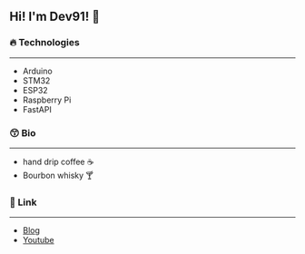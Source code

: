 ## Hi!  I'm Dev91! 👋


### 🔥 Technologies
- - -
* Arduino
* STM32
* ESP32
* Raspberry Pi
* FastAPI

### 😙 Bio
- - -
* hand drip coffee ☕
* Bourbon whisky 🍸


### 🙂 Link
- - -
* [Blog](https://dev91.tistory.com/)
* [Youtube](https://www.youtube.com/channel/UCrM4ZUjmhJOcdCSfXAFPKlQ)


<!--
**Dev-91/Dev-91** is a ✨ _special_ ✨ repository because its `README.md` (this file) appears on your GitHub profile.

Here are some ideas to get you started:

- 🔭 I’m currently working on ...
- 🌱 I’m currently learning ...
- 👯 I’m looking to collaborate on ...
- 🤔 I’m looking for help with ...
- 💬 Ask me about ...
- 📫 How to reach me: ...
- 😄 Pronouns: ...
- ⚡ Fun fact: ...
-->
